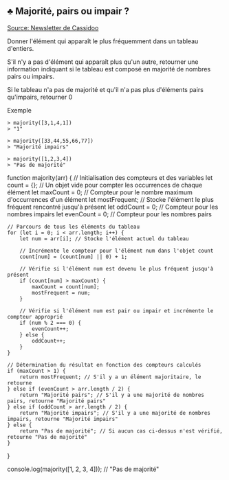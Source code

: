 ## ♣️ Majorité, pairs ou impair ?

[Source: Newsletter de Cassidoo](https://cassidoo.co/)

Donner l'élément qui apparaît le plus fréquemment dans un tableau d'entiers.

S'il n'y a pas d'élément qui apparaît plus qu'un autre, retourner une information indiquant si le tableau est composé en majorité de nombres pairs ou impairs.

Si le tableau n'a pas de majorité et qu'il n'a pas plus d'éléments pairs qu'impairs, retourner 0

Exemple

```
> majority([3,1,4,1])
> "1"

> majority([33,44,55,66,77])
> "Majorité impairs"

> majority([1,2,3,4])
> "Pas de majorité"
```
function majority(arr) {
    // Initialisation des compteurs et des variables
    let count = {}; // Un objet vide pour compter les occurrences de chaque élément
    let maxCount = 0; // Compteur pour le nombre maximum d'occurrences d'un élément
    let mostFrequent; // Stocke l'élément le plus fréquent rencontré jusqu'à présent
    let oddCount = 0; // Compteur pour les nombres impairs
    let evenCount = 0; // Compteur pour les nombres pairs

    // Parcours de tous les éléments du tableau
    for (let i = 0; i < arr.length; i++) {
        let num = arr[i]; // Stocke l'élément actuel du tableau

        // Incrémente le compteur pour l'élément num dans l'objet count
        count[num] = (count[num] || 0) + 1;

        // Vérifie si l'élément num est devenu le plus fréquent jusqu'à présent
        if (count[num] > maxCount) {
            maxCount = count[num];
            mostFrequent = num;
        }

        // Vérifie si l'élément num est pair ou impair et incrémente le compteur approprié
        if (num % 2 === 0) {
            evenCount++;
        } else {
            oddCount++;
        }
    }

    // Détermination du résultat en fonction des compteurs calculés
    if (maxCount > 1) {
        return mostFrequent; // S'il y a un élément majoritaire, le retourne
    } else if (evenCount > arr.length / 2) {
        return "Majorité pairs"; // S'il y a une majorité de nombres pairs, retourne "Majorité pairs"
    } else if (oddCount > arr.length / 2) {
        return "Majorité impairs"; // S'il y a une majorité de nombres impairs, retourne "Majorité impairs"
    } else {
        return "Pas de majorité"; // Si aucun cas ci-dessus n'est vérifié, retourne "Pas de majorité"
    }
}


console.log(majority([1, 2, 3, 4])); // "Pas de majorité"
